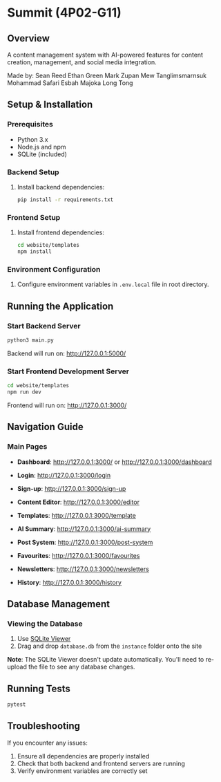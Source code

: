 # Summit (4P02-G11)

## Overview
A content management system with AI-powered features for content creation, management, and social media integration.

Made by:
Sean Reed
Ethan Green
Mark Zupan
Mew Tanglimsmarnsuk
Mohammad Safari
Esbah Majoka
Long Tong

## Setup & Installation

### Prerequisites
- Python 3.x
- Node.js and npm
- SQLite (included)

### Backend Setup
1. Install backend dependencies:
   ```bash
   pip install -r requirements.txt
   ```

### Frontend Setup
1. Install frontend dependencies:
   ```bash
   cd website/templates
   npm install
   ```

### Environment Configuration
1. Configure environment variables in `.env.local` file in root directory.

## Running the Application

### Start Backend Server
```bash
python3 main.py
```
Backend will run on: http://127.0.0.1:5000/

### Start Frontend Development Server
```bash
cd website/templates
npm run dev
```
Frontend will run on: http://127.0.0.1:3000/

## Navigation Guide

### Main Pages
- **Dashboard**: http://127.0.0.1:3000/ or http://127.0.0.1:3000/dashboard
- **Login**: http://127.0.0.1:3000/login
- **Sign-up**: http://127.0.0.1:3000/sign-up

- **Content Editor**: http://127.0.0.1:3000/editor
- **Templates**: http://127.0.0.1:3000/template
- **AI Summary**: http://127.0.0.1:3000/ai-summary
- **Post System**: http://127.0.0.1:3000/post-system
- **Favourites**: http://127.0.0.1:3000/favourites
- **Newsletters**: http://127.0.0.1:3000/newsletters
- **History**: http://127.0.0.1:3000/history

## Database Management

### Viewing the Database
1. Use [SQLite Viewer](https://sqliteviewer.app/)
2. Drag and drop `database.db` from the `instance` folder onto the site

**Note**: The SQLite Viewer doesn't update automatically. You'll need to re-upload the file to see any database changes.

## Running Tests
```bash
pytest
```

## Troubleshooting

If you encounter any issues:
1. Ensure all dependencies are properly installed
2. Check that both backend and frontend servers are running
3. Verify environment variables are correctly set
